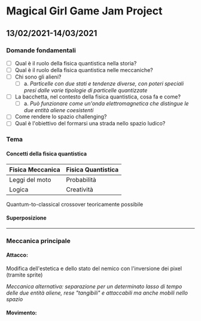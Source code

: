 # Magical Girl Game Jam Project
## 13/02/2021-14/03/2021
### Domande fondamentali
- [ ] Qual è il ruolo della fisica quantistica nella storia? 
- [ ] Qual è il ruolo della fisica quantistica nelle meccaniche?
- [ ] Chi sono gli alieni?
  - [ ] a. *Particelle con due stati e tendenze diverse, con poteri speciali presi dalle varie tipologie di particelle quantizzate*
- [ ] La bacchetta, nel contesto della fisica quantistica, cosa fa e come? 
  - [ ] a. *Può funzionare come un'onda elettromagnetica che distingue le due entità aliene coesistenti*
- [ ] Come rendere lo spazio challenging? 
- [ ] Qual è l'obiettivo del formarsi una strada nello spazio ludico? 
### Tema
#### Concetti della fisica quantistica 
Fisica Meccanica  | Fisica Quantistica
------------- | -------------
Leggi del moto  | Probabilità
Logica | Creatività

Quantum-to-classical crossover teoricamente possibile 
#### Superposizione

------------
### Meccanica principale
#### Attacco: 
Modifica dell'estetica e dello stato del nemico con l'inversione dei pixel (tramite sprite)

*Meccanica alternativa: separazione per un determinato lasso di tempo delle due entità aliene, rese "tangibili" e attaccabili ma anche mobili nello spazio*
#### Movimento: 
